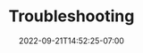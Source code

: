 ---
title: "Troubleshooting"
date: 2022-09-21T14:52:25-07:00
weight: 225
draft: false
pre: "<b>- </b>"
---